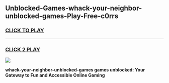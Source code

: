
## Unblocked-Games-whack-your-neighbor-unblocked-games-Play-Free-c0rrs
<h3>
<a href="https://premium76.site?title=whack-your-neighbor-unblocked-games&ref=17A">CLICK TO PLAY</a></h3>
<hr>

<h3>
<a href="https://premium76.site?title=whack-your-neighbor-unblocked-games&ref=17A">CLICK 2 PLAY</a>
  
</h3>

<a href="https://premium76.site?title=whack-your-neighbor-unblocked-games&ref=17A"><img src="https://clearcache.store/games.png"></a>


**whack-your-neighbor-unblocked-games games unblocked: Your Gateway to Fun and Accessible Online Gaming**
